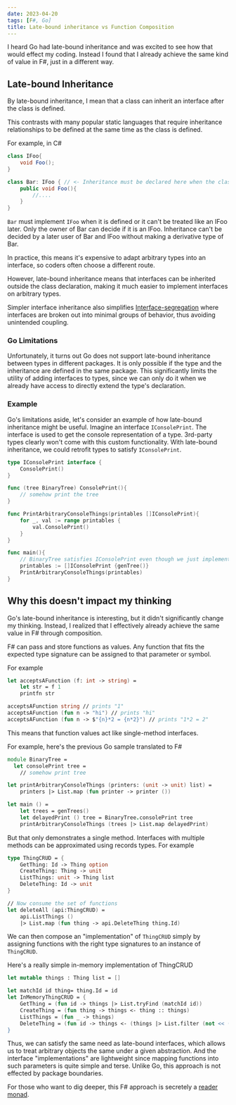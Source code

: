 ```yaml
---
date: 2023-04-20
tags: [F#, Go]
title: Late-bound inheritance vs Function Composition
---
```


I heard Go had late-bound inheritance and was excited to see how that would effect my coding. Instead I found that I already achieve the same kind of value in F#, just in a different way.
<!--more-->

## Late-bound Inheritance

By late-bound inheritance, I mean that a class can inherit an interface after the class is defined.

This contrasts with many popular static languages that require inheritance relationships to be defined at the same time as the class is defined.

For example, in C#

```cs
class IFoo{
    void Foo();
}

class Bar: IFoo { // <- Inheritance must be declared here when the class is defined
    public void Foo(){
        //....
    }
}
```

`Bar` must implement `IFoo` when it is defined or it can't be treated like an IFoo later.
Only the owner of Bar can decide if it is an IFoo. Inheritance can't be decided by a later 
user of Bar and IFoo without making a derivative type of Bar.

In practice, this means it's expensive to adapt arbitrary types into an interface, so coders often choose a different route.

However, late-bound inheritance means that interfaces can be inherited outside the class declaration, making it much easier to implement interfaces on arbitrary types. 

Simpler interface inheritance also simplifies [Interface-segregation](https://en.wikipedia.org/wiki/Interface_segregation_principle) where interfaces are broken out into minimal groups of behavior, thus avoiding unintended coupling.

### Go Limitations

Unfortunately, it turns out Go does not support late-bound inheritance between types in different packages. It is only possible if the type and the inheritance are defined in the same package. This significantly limits the utility of adding interfaces to types, since we can only do it when we already have access to directly extend the type's declaration.

### Example

Go's limitations aside, let's consider an example of how late-bound inheritance might be useful. Imagine an interface `IConsolePrint`. The interface is used to get the console representation of a type.
3rd-party types clearly won't come with this custom functionality. With late-bound inheritance, we could retrofit types to satisfy `IConsolePrint`.

```go
type IConsolePrint interface {
	ConsolePrint()
}

func (tree BinaryTree) ConsolePrint(){
    // somehow print the tree
}

func PrintArbitraryConsoleThings(printables []IConsolePrint){
    for _, val := range printables {
        val.ConsolePrint()
    }
}

func main(){
    // BinaryTree satisfies IConsolePrint even though we just implemented the method here
    printables := []IConsolePrint {genTree()}
    PrintArbitraryConsoleThings(printables) 
}
```

## Why this doesn't impact my thinking

Go's late-bound inheritance is interesting, but it didn't significantly change my thinking.
Instead, I realized that I effectively already achieve the same value in F# through composition.

F# can pass and store functions as values. Any function that fits the expected type signature can be assigned to that parameter or symbol.

For example

```fsharp
let acceptsAFunction (f: int -> string) =
    let str = f 1
    printfn str

acceptsAFunction string // prints "1"
acceptsAFunction (fun n -> "hi") // prints "hi"
acceptsAFunction (fun n -> $"{n}*2 = {n*2}") // prints "1*2 = 2"
```

This means that function values act like single-method interfaces. 

For example, here's the previous Go sample translated to F#
```fsharp
module BinaryTree = 
  let consolePrint tree = 
    // somehow print tree

let printArbitraryConsoleThings (printers: (unit -> unit) list) =
    printers |> List.map (fun printer -> printer ())

let main () =
    let trees = genTrees()
    let delayedPrint () tree = BinaryTree.consolePrint tree
    printArbitraryConsoleThings (trees |> List.map delayedPrint)
```

But that only demonstrates a single method. Interfaces with multiple methods can be approximated using records types. For example

```fsharp
type ThingCRUD = {
    GetThing: Id -> Thing option
    CreateThing: Thing -> unit
    ListThings: unit -> Thing list
    DeleteThing: Id -> unit
}

// Now consume the set of functions
let deleteAll (api:ThingCRUD) = 
    api.ListThings ()
    |> List.map (fun thing -> api.DeleteThing thing.Id)
```

We can then compose an "implementation" of `ThingCRUD` simply by assigning functions with the right type signatures to an instance of `ThingCRUD`.

Here's a really simple in-memory implementation of ThingCRUD
```fsharp
let mutable things : Thing list = []

let matchId id thing= thing.Id = id
let InMemoryThingCRUD = {
    GetThing = (fun id -> things |> List.tryFind (matchId id))
    CreateThing = (fun thing -> things <- thing :: things)
    ListThings = (fun _ -> things)
    DeleteThing = (fun id -> things <- (things |> List.filter (not << (matchId id))))
}
```

Thus, we can satisfy the same need as late-bound interfaces, which allows us to treat arbitrary objects the same under a given abstraction. And the interface "implementations" are lightweight since mapping functions into such parameters is quite simple and terse. Unlike Go, this approach is not effected by package boundaries.

For those who want to dig deeper, this F# approach is secretely a [reader monad](https://fsharpforfunandprofit.com/posts/dependencies-3/).




<!-- ## Conclusion

Conclusion, hasn't changed my way of thinking much. Maybe I just haven't used it enough.
- Go methods are basically all like static extension methods in C#. Convenient but not paradigm changing
- Strongly-typed structural inheritance is more interesting, but it doesn't seem practically different from F#'s type-based function polymorphism, where you can interchange function values that satisfy the signature. If you want multiple such functions, you can use multiple parameters or create a record, for which the mapping doesn't seem heavier than implementing the interface in Go would be. -->

